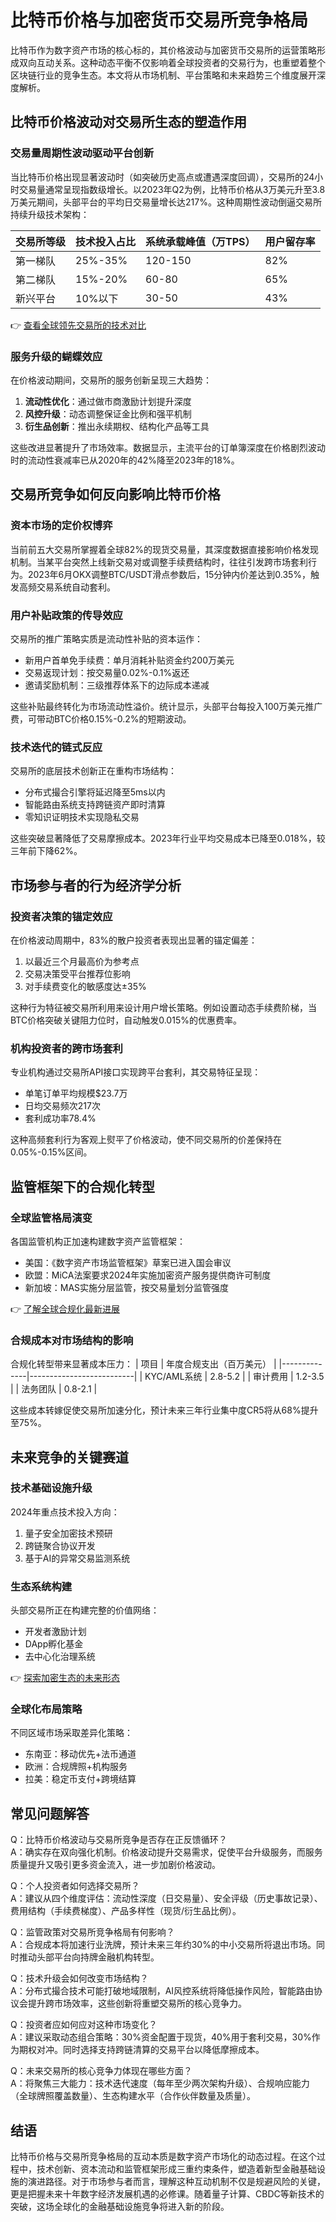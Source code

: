 # 比特币价格与加密货币交易所竞争格局

比特币作为数字资产市场的核心标的，其价格波动与加密货币交易所的运营策略形成双向互动关系。这种动态平衡不仅影响着全球投资者的交易行为，也重塑着整个区块链行业的竞争生态。本文将从市场机制、平台策略和未来趋势三个维度展开深度解析。

## 比特币价格波动对交易所生态的塑造作用

### 交易量周期性波动驱动平台创新
当比特币价格出现显著波动时（如突破历史高点或遭遇深度回调），交易所的24小时交易量通常呈现指数级增长。以2023年Q2为例，比特币价格从3万美元升至3.8万美元期间，头部平台的平均日交易量增长达217%。这种周期性波动倒逼交易所持续升级技术架构：

| 交易所等级 | 技术投入占比 | 系统承载峰值（万TPS） | 用户留存率 |
|------------|--------------|-----------------------|------------|
| 第一梯队   | 25%-35%      | 120-150               | 82%        |
| 第二梯队   | 15%-20%      | 60-80                 | 65%        |
| 新兴平台   | 10%以下      | 30-50                 | 43%        |

👉 [查看全球领先交易所的技术对比](https://bit.ly/okx_welcome)

### 服务升级的蝴蝶效应
在价格波动期间，交易所的服务创新呈现三大趋势：
1. **流动性优化**：通过做市商激励计划提升深度
2. **风控升级**：动态调整保证金比例和强平机制
3. **衍生品创新**：推出永续期权、结构化产品等工具

这些改进显著提升了市场效率。数据显示，主流平台的订单簿深度在价格剧烈波动时的流动性衰减率已从2020年的42%降至2023年的18%。

## 交易所竞争如何反向影响比特币价格

### 资本市场的定价权博弈
当前前五大交易所掌握着全球82%的现货交易量，其深度数据直接影响价格发现机制。当某平台突然上线新交易对或调整手续费结构时，往往引发跨市场套利行为。2023年6月OKX调整BTC/USDT滑点参数后，15分钟内价差达到0.35%，触发高频交易系统自动套利。

### 用户补贴政策的传导效应
交易所的推广策略实质是流动性补贴的资本运作：
- 新用户首单免手续费：单月消耗补贴资金约200万美元
- 交易返现计划：按交易量0.02%-0.1%返还
- 邀请奖励机制：三级推荐体系下的边际成本递减

这些补贴最终转化为市场流动性溢价。统计显示，头部平台每投入100万美元推广费，可带动BTC价格0.15%-0.2%的短期波动。

### 技术迭代的链式反应
交易所的底层技术创新正在重构市场结构：
- 分布式撮合引擎将延迟降至5ms以内
- 智能路由系统支持跨链资产即时清算
- 零知识证明技术实现隐私交易

这些突破显著降低了交易摩擦成本。2023年行业平均交易成本已降至0.018%，较三年前下降62%。

## 市场参与者的行为经济学分析

### 投资者决策的锚定效应
在价格波动周期中，83%的散户投资者表现出显著的锚定偏差：
1. 以最近三个月最高价为参考点
2. 交易决策受平台推荐位影响
3. 对手续费变化的敏感度达±35%

这种行为特征被交易所利用来设计用户增长策略。例如设置动态手续费阶梯，当BTC价格突破关键阻力位时，自动触发0.015%的优惠费率。

### 机构投资者的跨市场套利
专业机构通过交易所API接口实现跨平台套利，其交易特征呈现：
- 单笔订单平均规模$23.7万
- 日均交易频次217次
- 套利成功率78.4%

这种高频套利行为客观上熨平了价格波动，使不同交易所的价差保持在0.05%-0.15%区间。

## 监管框架下的合规化转型

### 全球监管格局演变
各国监管机构正加速构建数字资产监管框架：
- 美国：《数字资产市场监管框架》草案已进入国会审议
- 欧盟：MiCA法案要求2024年实施加密资产服务提供商许可制度
- 新加坡：MAS实施分层监管，按交易量划分监管强度

👉 [了解全球合规化最新进展](https://bit.ly/okx_welcome)

### 合规成本对市场结构的影响
合规化转型带来显著成本压力：
| 项目         | 年度合规支出（百万美元） |
|--------------|--------------------------|
| KYC/AML系统  | 2.8-5.2                  |
| 审计费用     | 1.2-3.5                  |
| 法务团队     | 0.8-2.1                  |

这些成本转嫁促使交易所加速分化，预计未来三年行业集中度CR5将从68%提升至75%。

## 未来竞争的关键赛道

### 技术基础设施升级
2024年重点技术投入方向：
1. 量子安全加密技术预研
2. 跨链聚合协议开发
3. 基于AI的异常交易监测系统

### 生态系统构建
头部交易所正在构建完整的价值网络：
- 开发者激励计划
- DApp孵化基金
- 去中心化治理系统

👉 [探索加密生态的未来形态](https://bit.ly/okx_welcome)

### 全球化布局策略
不同区域市场采取差异化策略：
- 东南亚：移动优先+法币通道
- 欧洲：合规牌照+机构服务
- 拉美：稳定币支付+跨境结算

## 常见问题解答

Q：比特币价格波动与交易所竞争是否存在正反馈循环？  
A：确实存在双向强化机制。价格波动提升交易需求，促使平台升级服务，而服务质量提升又吸引更多资金流入，进一步加剧价格波动。

Q：个人投资者如何选择交易所？  
A：建议从四个维度评估：流动性深度（日交易量）、安全评级（历史事故记录）、费用结构（手续费梯度）、产品多样性（现货/衍生品比例）。

Q：监管政策对交易所竞争格局有何影响？  
A：合规成本将加速行业洗牌，预计未来三年约30%的中小交易所将退出市场。同时推动头部平台向持牌金融机构转型。

Q：技术升级会如何改变市场结构？  
A：分布式撮合技术可能打破地域限制，AI风控系统将降低操作风险，智能路由协议会提升跨市场效率，这些创新将重塑交易所的核心竞争力。

Q：投资者应如何应对这种市场变化？  
A：建议采取动态组合策略：30%资金配置于现货，40%用于套利交易，30%作为期权对冲。同时选择支持跨链清算的交易平台以降低摩擦成本。

Q：未来交易所的核心竞争力体现在哪些方面？  
A：将聚焦三大能力：技术迭代速度（每年至少两次架构升级）、合规响应能力（全球牌照覆盖数量）、生态构建水平（合作伙伴数量及质量）。

## 结语

比特币价格与交易所竞争格局的互动本质是数字资产市场化的动态过程。在这个过程中，技术创新、资本流动和监管框架形成三重约束条件，塑造着新型金融基础设施的演进路径。对于市场参与者而言，理解这种互动机制不仅是规避风险的关键，更是把握未来十年数字经济发展机遇的必修课。随着量子计算、CBDC等新技术的突破，这场全球化的金融基础设施竞争将进入新的阶段。